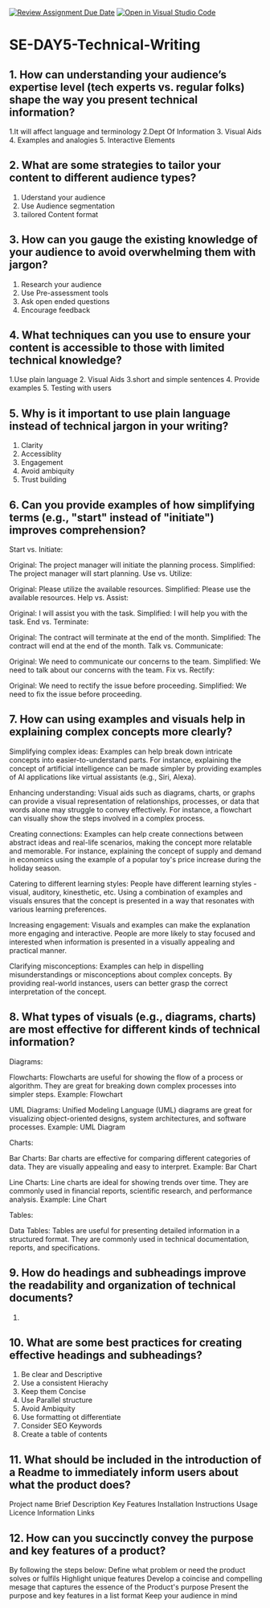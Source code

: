 [![Review Assignment Due Date](https://classroom.github.com/assets/deadline-readme-button-22041afd0340ce965d47ae6ef1cefeee28c7c493a6346c4f15d667ab976d596c.svg)](https://classroom.github.com/a/zsAR-pyY)
[![Open in Visual Studio Code](https://classroom.github.com/assets/open-in-vscode-2e0aaae1b6195c2367325f4f02e2d04e9abb55f0b24a779b69b11b9e10269abc.svg)](https://classroom.github.com/online_ide?assignment_repo_id=15701770&assignment_repo_type=AssignmentRepo)
# SE-DAY5-Technical-Writing
## 1. How can understanding your audience’s expertise level (tech experts vs. regular folks) shape the way you present technical information?
1.It will affect language and terminology
2.Dept Of Information
3. Visual Aids
4. Examples and analogies
5. Interactive Elements

## 2. What are some strategies to tailor your content to different audience types?
1. Uderstand your audience
2. Use Audience segmentation
3. tailored Content format
## 3. How can you gauge the existing knowledge of your audience to avoid overwhelming them with jargon?
1. Research your audience
2. Use Pre-assessment tools
3. Ask open ended questions
4. Encourage feedback
## 4. What techniques can you use to ensure your content is accessible to those with limited technical knowledge?
1.Use plain language
2. Visual Aids
3.short and simple sentences
4. Provide examples
5. Testing with users
## 5. Why is it important to use plain language instead of technical jargon in your writing?
1. Clarity
2. Accessiblity
3. Engagement
4. Avoid ambiquity
5. Trust building
## 6. Can you provide examples of how simplifying terms (e.g., "start" instead of "initiate") improves comprehension?
Start vs. Initiate:

Original: The project manager will initiate the planning process.
Simplified: The project manager will start planning.
Use vs. Utilize:

Original: Please utilize the available resources.
Simplified: Please use the available resources.
Help vs. Assist:

Original: I will assist you with the task.
Simplified: I will help you with the task.
End vs. Terminate:

Original: The contract will terminate at the end of the month.
Simplified: The contract will end at the end of the month.
Talk vs. Communicate:

Original: We need to communicate our concerns to the team.
Simplified: We need to talk about our concerns with the team.
Fix vs. Rectify:

Original: We need to rectify the issue before proceeding.
Simplified: We need to fix the issue before proceeding.
## 7. How can using examples and visuals help in explaining complex concepts more clearly?
Simplifying complex ideas: Examples can help break down intricate concepts into easier-to-understand parts. For instance, explaining the concept of artificial intelligence can be made simpler by providing examples of AI applications like virtual assistants (e.g., Siri, Alexa).

Enhancing understanding: Visual aids such as diagrams, charts, or graphs can provide a visual representation of relationships, processes, or data that words alone may struggle to convey effectively. For instance, a flowchart can visually show the steps involved in a complex process.

Creating connections: Examples can help create connections between abstract ideas and real-life scenarios, making the concept more relatable and memorable. For instance, explaining the concept of supply and demand in economics using the example of a popular toy's price increase during the holiday season.

Catering to different learning styles: People have different learning styles - visual, auditory, kinesthetic, etc. Using a combination of examples and visuals ensures that the concept is presented in a way that resonates with various learning preferences.

Increasing engagement: Visuals and examples can make the explanation more engaging and interactive. People are more likely to stay focused and interested when information is presented in a visually appealing and practical manner.

Clarifying misconceptions: Examples can help in dispelling misunderstandings or misconceptions about complex concepts. By providing real-world instances, users can better grasp the correct interpretation of the concept.
## 8. What types of visuals (e.g., diagrams, charts) are most effective for different kinds of technical information?
Diagrams:

Flowcharts: Flowcharts are useful for showing the flow of a process or algorithm. They are great for breaking down complex processes into simpler steps.
Example: Flowchart

UML Diagrams: Unified Modeling Language (UML) diagrams are great for visualizing object-oriented designs, system architectures, and software processes.
Example: UML Diagram

Charts:

Bar Charts: Bar charts are effective for comparing different categories of data. They are visually appealing and easy to interpret.
Example: Bar Chart

Line Charts: Line charts are ideal for showing trends over time. They are commonly used in financial reports, scientific research, and performance analysis.
Example: Line Chart

Tables:

Data Tables: Tables are useful for presenting detailed information in a structured format. They are commonly used in technical documentation, reports, and specifications.
## 9. How do headings and subheadings improve the readability and organization of technical documents?
1.

## 10. What are some best practices for creating effective headings and subheadings?
1. Be clear and Descriptive
2. Use a consistent Hierachy
3. Keep them Concise
4. Use Parallel structure
5. Avoid Ambiquity
6. Use formatting ot differentiate
7. Consider SEO Keywords
8. Create a table of contents
## 11. What should be included in the introduction of a Readme to immediately inform users about what the product does?
Project name
Brief Description
Key Features
Installation Instructions
Usage
Licence Information
Links
## 12. How can you succinctly convey the purpose and key features of a product?
By following the steps below:
Define what problem or need the product solves or fulfils
Highlight unique features
Develop a coincise and compelling mesage that captures the essence of the Product's purpose
Present the purpose and key features in a list format
Keep your audience in mind
